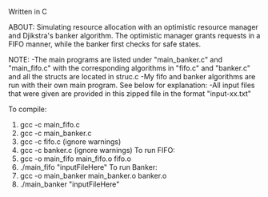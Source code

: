 Written in C

ABOUT:
Simulating resource allocation with an optimistic resource manager and Djikstra's banker algorithm. The optimistic manager grants requests in a FIFO manner, while the banker first checks for safe states.


NOTE: 
-The main programs are listed under "main_banker.c" and "main_fifo.c" with the corresponding algorithms in "fifo.c" and "banker.c" and all the structs are located in struc.c
-My fifo and banker algorithms are run with their own main program. See below for explanation: 
-All input files that were given are provided in this zipped file in the format "input-xx.txt"

To compile:

1) gcc -c main_fifo.c
2) gcc -c main_banker.c
2) gcc -c fifo.c (ignore warnings)
3) gcc -c banker.c (ignore warnings)
To run FIFO:
4) gcc -o main_fifo main_fifo.o fifo.o 
5) ./main_fifo "inputFileHere"
To run Banker:
6) gcc -o main_banker main_banker.o banker.o
7) ./main_banker "inputFileHere"
